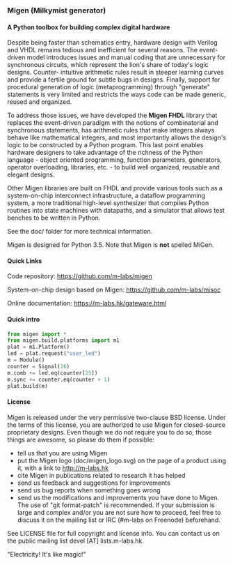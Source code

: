### Migen (Milkymist generator)

#### A Python toolbox for building complex digital hardware

Despite being faster than schematics entry, hardware design with Verilog and
VHDL remains tedious and inefficient for several reasons. The event-driven
model introduces issues and manual coding that are unnecessary for synchronous
circuits, which represent the lion's share of today's logic designs. Counter-
intuitive arithmetic rules result in steeper learning curves and provide a
fertile ground for subtle bugs in designs. Finally, support for procedural
generation of logic (metaprogramming) through "generate" statements is very
limited and restricts the ways code can be made generic, reused and organized.

To address those issues, we have developed the **Migen FHDL** library that
replaces the event-driven paradigm with the notions of combinatorial and
synchronous statements, has arithmetic rules that make integers always behave
like mathematical integers, and most importantly allows the design's logic to
be constructed by a Python program. This last point enables hardware designers
to take advantage of the richness of the Python language - object oriented
programming, function parameters, generators, operator overloading, libraries,
etc. - to build well organized, reusable and elegant designs.

Other Migen libraries are built on FHDL and provide various tools such as a
system-on-chip interconnect infrastructure, a dataflow programming system, a
more traditional high-level synthesizer that compiles Python routines into
state machines with datapaths, and a simulator that allows test benches to be
written in Python.

See the doc/ folder for more technical information.

Migen is designed for Python 3.5. Note that Migen is **not** spelled MiGen.

#### Quick Links

Code repository:
https://github.com/m-labs/migen

System-on-chip design based on Migen:
https://github.com/m-labs/misoc

Online documentation:
https://m-labs.hk/gateware.html

#### Quick intro

```python
from migen import *
from migen.build.platforms import m1
plat = m1.Platform()
led = plat.request("user_led")
m = Module()
counter = Signal(26)
m.comb += led.eq(counter[25])
m.sync += counter.eq(counter + 1)
plat.build(m)
```

#### License

Migen is released under the very permissive two-clause BSD license. Under the
terms of this license, you are authorized to use Migen for closed-source
proprietary designs.
Even though we do not require you to do so, those things are awesome, so please
do them if possible:
* tell us that you are using Migen
* put the Migen logo (doc/migen_logo.svg) on the page of a product using it,
  with a link to http://m-labs.hk
* cite Migen in publications related to research it has helped
* send us feedback and suggestions for improvements
* send us bug reports when something goes wrong
* send us the modifications and improvements you have done to Migen. The use
   of "git format-patch" is recommended. If your submission is large and
   complex and/or you are not sure how to proceed, feel free to discuss it on
   the mailing list or IRC (#m-labs on Freenode) beforehand.

See LICENSE file for full copyright and license info. You can contact us on the
public mailing list devel [AT] lists.m-labs.hk.

  "Electricity! It's like magic!"
